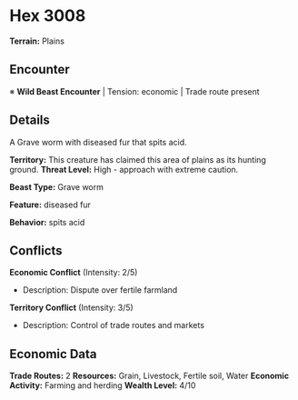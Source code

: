 # Hex 3008

**Terrain:** Plains

## Encounter
※ **Wild Beast Encounter** | Tension: economic | Trade route present

## Details
A Grave worm with diseased fur that spits acid.

**Territory:** This creature has claimed this area of plains as its hunting ground.
**Threat Level:** High - approach with extreme caution.

**Beast Type:** Grave worm

**Feature:** diseased fur

**Behavior:** spits acid

## Conflicts
**Economic Conflict** (Intensity: 2/5)
- Description: Dispute over fertile farmland

**Territory Conflict** (Intensity: 3/5)
- Description: Control of trade routes and markets

## Economic Data
**Trade Routes:** 2
**Resources:** Grain, Livestock, Fertile soil, Water
**Economic Activity:** Farming and herding
**Wealth Level:** 4/10
